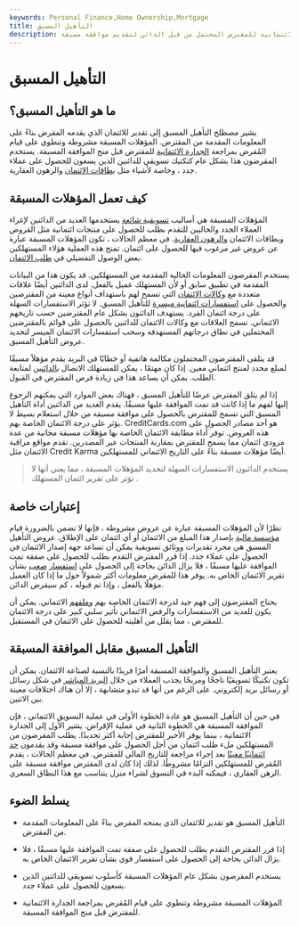 ```yaml
---
keywords: Personal Finance,Home Ownership,Mortgage
title: التأهيل المسبق
description: يعمل التأهيل المسبق على تقييم الجدارة الائتمانية للمقترض المحتمل من قبل الدائن لتقديم موافقة مسبقة.
---
```


# التأهيل المسبق
## ما هو التأهيل المسبق؟

يشير مصطلح التأهيل المسبق إلى تقدير للائتمان الذي يقدمه المقرض بناءً على المعلومات المقدمة من المقترض. المؤهلات المسبقة مشروطة وتنطوي على قيام المُقرض بمراجعة [الجدارة الائتمانية](/credit-worthiness) للمقترض قبل منح الموافقة المسبقة. يستخدم المقرضون هذا بشكل عام كتكتيك تسويقي للدائنين الذين يسعون للحصول على عملاء جدد ، وخاصة لأشياء مثل [بطاقات الائتمان](/creditcard) والرهون العقارية.

## كيف تعمل المؤهلات المسبقة

المؤهلات المسبقة هي أساليب [تسويقية شائعة](/marketing) يستخدمها العديد من الدائنين لإغراء العملاء الجدد والحاليين للتقدم بطلب للحصول على منتجات ائتمانية مثل القروض وبطاقات الائتمان [والرهون العقارية](/mortgage). في معظم الحالات ، تكون المؤهلات المسبقة عبارة عن عروض غير مرغوب فيها للحصول على ائتمان. تمنح هذه العملية هؤلاء المستهلكين بعض الوصول التفضيلي في [طلب الائتمان](/credit-application).

يستخدم المقرضون المعلومات الحالية المقدمة من المستهلكين. قد يكون هذا من البيانات المقدمة في تطبيق سابق أو لأن المستهلك عميل بالفعل. لدى الدائنين أيضًا علاقات متعددة مع [وكالات الائتمان](/credit-agency) التي تسمح لهم باستهداف أنواع معينة من المقترضين والحصول على [استفسارات ائتمانية ميسرة](/soft-inquiry) للتأهيل المسبق. لا تؤثر الاستفسارات السهلة على درجة ائتمان الفرد. يستهدف الدائنون بشكل عام المقترضين حسب تاريخهم الائتماني. تسمح العلاقات مع وكالات الائتمان للدائنين بالحصول على قوائم بالمقترضين المحتملين في نطاق درجاتهم المستهدفة وسحب استفسارات الائتمان الميسر لتحديد عروض التأهيل المسبق.

قد يتلقى المقترضون المحتملون مكالمة هاتفية أو خطابًا في البريد يقدم مؤهلاً مسبقًا لمبلغ محدد لمنتج ائتماني معين. إذا كان مهتمًا ، يمكن للمستهلك الاتصال [بالدائنين](/creditor) لمتابعة الطلب. يمكن أن يساعد هذا في زيادة فرص المقترض في القبول.

إذا لم يتلق المقترض عرضًا للتأهيل المسبق ، فهناك بعض الموارد التي يمكنهم الرجوع إليها لفهم ما إذا كانت قد تمت الموافقة عليها مسبقًا. يقدم العديد من الدائنين أداة التأهيل المسبق التي تسمح للمقترض بالحصول على موافقة مسبقة من خلال استعلام بسيط لا يؤثر على درجة الائتمان الخاصة بهم. CreditCards.com هو أحد مصادر الحصول على هذه العروض. توفر أداة مطابقة الائتمان الخاصة بها مؤهلات مسبقة مجانية من عدة مزودي ائتمان مما يسمح للمقترض بمقارنة المنتجات عبر المصدرين. تقدم مواقع مراقبة الائتمان مثل Credit Karma أيضًا مؤهلات مسبقة بناءً على التاريخ الائتماني للمستهلكين.

> يستخدم الدائنون الاستفسارات السهلة لتحديد المؤهلات المسبقة ، مما يعني أنها لا تؤثر على تقرير ائتمان المستهلك .

>

## إعتبارات خاصة

نظرًا لأن المؤهلات المسبقة عبارة عن عروض مشروطة ، فإنها لا تضمن بالضرورة قيام [مؤسسة مالية](/financialinstitution) بإصدار هذا المبلغ من الائتمان أو أي ائتمان على الإطلاق. عروض التأهيل المسبق هي مجرد تقديرات ووثائق تسويقية يمكن أن تساعد جهة إصدار الائتمان في الحصول على عملاء جدد. إذا قرر المقترض التقدم بطلب للحصول على صفقة تمت الموافقة عليها مسبقًا ، فلا يزال الدائن بحاجة إلى الحصول على [استفسار](/hard-inquiry) [صعب](/hard-inquiry) بشأن تقرير الائتمان الخاص به. يوفر هذا للمقرض معلومات أكثر شمولاً حول ما إذا كان العميل مؤهلًا بالفعل ، وإذا تم قبوله ، كم سيقرض الدائن.

يحتاج المقترضون إلى فهم جيد لدرجة الائتمان الخاصة بهم [وملفهم](/credit_score) الائتماني. يمكن أن يكون للعديد من الاستفسارات والرفض الائتماني تأثير سلبي كبير على درجة الائتمان للمقترض ، مما يقلل من أهليته للحصول على الائتمان في المستقبل.

## التأهيل المسبق مقابل الموافقة المسبقة

يعتبر التأهيل المسبق والموافقة المسبقة أمرًا فريدًا بالنسبة لصناعة الائتمان. يمكن أن تكون تكتيكًا تسويقيًا ناجحًا ومربحًا يجذب العملاء من خلال [البريد المباشر](/direct-mail) في شكل رسائل أو رسائل بريد إلكتروني. على الرغم من أنها قد تبدو متشابهة ، إلا أن هناك اختلافات معينة بين الاثنين.

في حين أن التأهيل المسبق هو عادة الخطوة الأولى في عملية التسويق الائتماني ، فإن الموافقة المسبقة هي الخطوة الثانية في عملية الإقراض. يشير الأول إلى الجدارة الائتمانية ، بينما يوفر الأخير للمقترض إجابة أكثر تحديدًا. يطلب المقرضون من المستهلكين ملء طلب ائتمان من أجل الحصول على موافقة مسبقة وقد يقدمون [حد ائتمانيًا معينًا](/credit_limit) بعد إجراء مراجعة للتاريخ المالي للمقترض. في معظم الحالات ، يقدم المُقرض للمستهلكين التزامًا مشروطًا. لذلك إذا كان لدى المقترض موافقة مسبقة على الرهن العقاري ، فيمكنه البدء في التسوق لشراء منزل يتناسب مع هذا النطاق السعري.

## يسلط الضوء

- التأهيل المسبق هو تقدير للائتمان الذي يمنحه المقرض بناءً على المعلومات المقدمة من المقترض.

- إذا قرر المقترض التقدم بطلب للحصول على صفقة تمت الموافقة عليها مسبقًا ، فلا يزال الدائن بحاجة إلى الحصول على استفسار قوي بشأن تقرير الائتمان الخاص به.

- يستخدم المقرضون بشكل عام المؤهلات المسبقة كأسلوب تسويقي للدائنين الذين يسعون للحصول على عملاء جدد.

- المؤهلات المسبقة مشروطة وتنطوي على قيام المُقرض بمراجعة الجدارة الائتمانية للمقترض قبل منح الموافقة المسبقة.

